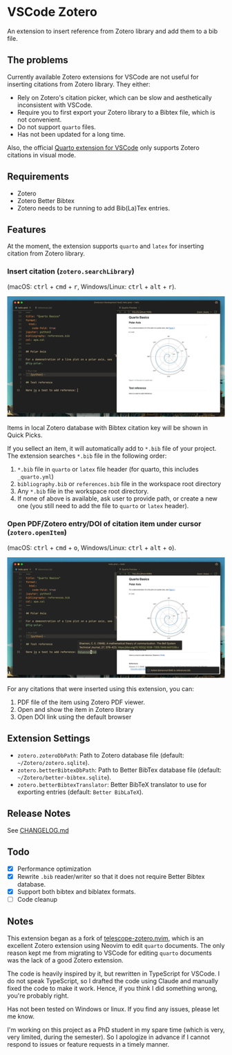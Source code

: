 # VSCode Zotero

An extension to insert reference from Zotero library and add them to a bib file.

## The problems
Currently available Zotero extensions for VSCode are not useful for inserting citations from Zotero library. They either:

- Rely on Zotero's citation picker, which can be slow and aesthetically inconsistent with VSCode.
- Require you to first export your Zotero library to a Bibtex file, which is not convenient.
- Do not support `quarto` files.
- Has not been updated for a long time.

Also, the official [Quarto extension for VSCode](https://marketplace.visualstudio.com/items?itemName=quarto.quarto) only supports Zotero citations in visual mode.

## Requirements

- Zotero
- Zotero Better Bibtex
- Zotero needs to be running to add Bib(La)Tex entries.

## Features

At the moment, the extension supports `quarto` and `latex` for inserting citation from Zotero library.

### Insert citation (`zotero.searchLibrary`)
(macOS: <kbd>ctrl</kbd> + <kbd>cmd</kbd> + <kbd>r</kbd>, Windows/Linux: <kbd>ctrl</kbd> + <kbd>alt</kbd> + <kbd>r</kbd>).

![Screenshot of inserting citation](https://raw.githubusercontent.com/jinvim/vscode-zotero/refs/heads/main/resources/fig1.gif)


Items in local Zotero database with Bibtex citation key will be shown in Quick Picks.

If you sellect an item, it will automatically add to `*.bib` file of your project. The extension searches `*.bib` file in the following order:

1. `*.bib` file in `quarto` or `latex` file header (for quarto, this includes `_quarto.yml`)
1. `bibliography.bib` or `references.bib` file in the workspace root directory
1. Any `*.bib` file in the workspace root directory.
1. If none of above is available, ask user to provide path, or create a new one (you still need to add the file to `quarto` or `latex` header).

### Open PDF/Zotero entry/DOI of citation item under cursor (`zotero.openItem`)
(macOS: <kbd>ctrl</kbd> + <kbd>cmd</kbd> + <kbd>o</kbd>, Windows/Linux: <kbd>ctrl</kbd> + <kbd>alt</kbd> + <kbd>o</kbd>).

![Screenshot of opening item](https://raw.githubusercontent.com/jinvim/vscode-zotero/refs/heads/main/resources/fig2.gif)

For any citations that were inserted using this extension, you can:

1. PDF file of the item using Zotero PDF viewer.
1. Open and show the item in Zotero library
1. Open DOI link using the default browser

## Extension Settings

* `zotero.zoteroDbPath`: Path to Zotero database file (default: `~/Zotero/zotero.sqlite`).
* `zotero.betterBibtexDbPath`: Path to Better BibTex database file (default: `~/Zotero/better-bibtex.sqlite`).
* `zotero.betterBibtexTranslator`: Better BibTeX translator to use for exporting entries (default: `Better BibLaTeX`).

## Release Notes

See [CHANGELOG.md](CHANGELOG.md)

## Todo

- [x] Performance optimization
- [x] Rewrite `.bib` reader/writer so that it does not require Better Bibtex database.
- [x] Support both bibtex and biblatex formats.
- [ ] Code cleanup

## Notes

This extension began as a fork of [telescope-zotero.nvim](https://github.com/jmbuhr/telescope-zotero.nvim), which is an excellent Zotero extension using Neovim to edit `quarto` documents. The only reason kept me from migrating to VSCode for editing `quarto` documents was the lack of a good Zotero extension.

The code is heavily inspired by it, but rewritten in TypeScript for VSCode. I do not speak TypeScript, so I drafted the code using Claude and manually fixed the code to make it work. Hence, if you think I did something wrong, you're probably right.

Has not been tested on Windows or linux. If you find any issues, please let me know.

I'm working on this project as a PhD student in my spare time (which is very, very limited, during the semester). So I apologize in advance if I cannot respond to issues or feature requests in a timely manner.